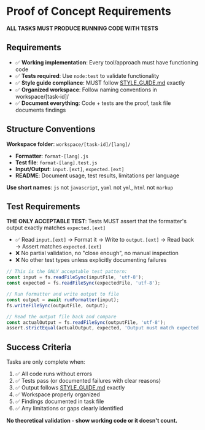 # Proof of Concept Requirements

**ALL TASKS MUST PRODUCE RUNNING CODE WITH TESTS**

## Requirements

- ✅ **Working implementation**: Every tool/approach must have functioning code
- ✅ **Tests required**: Use `node:test` to validate functionality 
- ✅ **Style guide compliance**: MUST follow [STYLE_GUIDE.md](../STYLE_GUIDE.md) exactly
- ✅ **Organized workspace**: Follow naming conventions in workspace/[task-id]/
- ✅ **Document everything**: Code + tests are the proof, task file documents findings

## Structure Conventions

**Workspace folder**: `workspace/[task-id]/[lang]/`
- **Formatter**: `format-[lang].js` 
- **Test file**: `format-[lang].test.js` 
- **Input/Output**: `input.[ext]`, `expected.[ext]` 
- **README**: Document usage, test results, limitations per language

**Use short names**: `js` not `javascript`, `yaml` not `yml`, `html` not `markup`

## Test Requirements

**THE ONLY ACCEPTABLE TEST**: Tests MUST assert that the formatter's output exactly matches `expected.[ext]`
- ✅ Read `input.[ext]` → Format it → Write to `output.[ext]` → Read back → Assert matches `expected.[ext]`  
- ❌ No partial validation, no "close enough", no manual inspection
- ❌ No other test types unless explicitly documenting failures

```javascript
// This is the ONLY acceptable test pattern:
const input = fs.readFileSync(inputFile, 'utf-8');
const expected = fs.readFileSync(expectedFile, 'utf-8');

// Run formatter and write output to file
const output = await runFormatter(input);
fs.writeFileSync(outputFile, output);

// Read the output file back and compare
const actualOutput = fs.readFileSync(outputFile, 'utf-8');
assert.strictEqual(actualOutput, expected, 'Output must match expected.[ext] exactly');
```

## Success Criteria

Tasks are only complete when:
1. ✅ All code runs without errors
2. ✅ Tests pass (or documented failures with clear reasons)
3. ✅ Output follows [STYLE_GUIDE.md](../STYLE_GUIDE.md) exactly
4. ✅ Workspace properly organized
5. ✅ Findings documented in task file
6. ✅ Any limitations or gaps clearly identified

**No theoretical validation - show working code or it doesn't count.**
